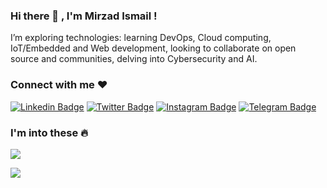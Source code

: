 ###  Hi there 👋 , I'm Mirzad Ismail !



I’m exploring technologies: learning DevOps, Cloud computing, IoT/Embedded and Web development, looking to collaborate on open source and communities, delving into Cybersecurity and AI.

###  Connect with me ❤️

[![Linkedin Badge](https://img.shields.io/badge/-LinkedIn-0e76a8?style=flat-square&logo=Linkedin&logoColor=white)](https://www.linkedin.com/in/mirzad-ismail-7870441ba/)
[![Twitter Badge](https://img.shields.io/badge/-Twitter-00acee?style=flat-square&logo=Twitter&logoColor=white)](https://twitter.com/Mirzzie)
[![Instagram Badge](https://img.shields.io/badge/-Instagram-e4405f?style=flat-square&logo=Instagram&logoColor=white)](https://www.instagram.com/mirzziy/)
[![Telegram Badge](https://img.shields.io/badge/-Telegram-0088cc?style=flat-square&logo=Telegram&logoColor=white)](https://t.me/MiRZZiE)

###  I'm into these 🔥

<p align="left">
	<p align="left">
	<a href="https://skillicons.dev">
    	<img src="https://skillicons.dev/icons?i=c,cpp,python,bootstrap,css,html,androidstudio,java,kotlin,js,php,azure,aws,docker,kubernetes,linux,vscode,django,mysql,arduino&perline=10" />
  	</a> 
</p>

<p align="left">
	<img src = "https://github-readme-stats.vercel.app/api?username=Mirzzie&&show_icons=true&title_color=ffffff&icon_color=bb2acf&text_color=daf7dc&bg_color=151515" >
</p>
